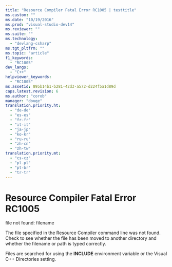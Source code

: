 ```yaml
---
title: "Resource Compiler Fatal Error RC1005 | testtitle"
ms.custom: ""
ms.date: "10/19/2016"
ms.prod: "visual-studio-dev14"
ms.reviewer: ""
ms.suite: ""
ms.technology: 
  - "devlang-csharp"
ms.tgt_pltfrm: ""
ms.topic: "article"
f1_keywords: 
  - "RC1005"
dev_langs: 
  - "C++"
helpviewer_keywords: 
  - "RC1005"
ms.assetid: 895b14b1-b281-42d3-a572-d224f5a1d89d
caps.latest.revision: 6
ms.author: "corob"
manager: "douge"
translation.priority.ht: 
  - "de-de"
  - "es-es"
  - "fr-fr"
  - "it-it"
  - "ja-jp"
  - "ko-kr"
  - "ru-ru"
  - "zh-cn"
  - "zh-tw"
translation.priority.mt: 
  - "cs-cz"
  - "pl-pl"
  - "pt-br"
  - "tr-tr"
---
```

# Resource Compiler Fatal Error RC1005
file not found: filename  
  
 The file specified in the Resource Compiler command line was not found. Check to see whether the file has been moved to another directory and whether the filename or path is typed correctly.  
  
 Files are searched for using the **INCLUDE** environment variable or the Visual C++ Directories setting.